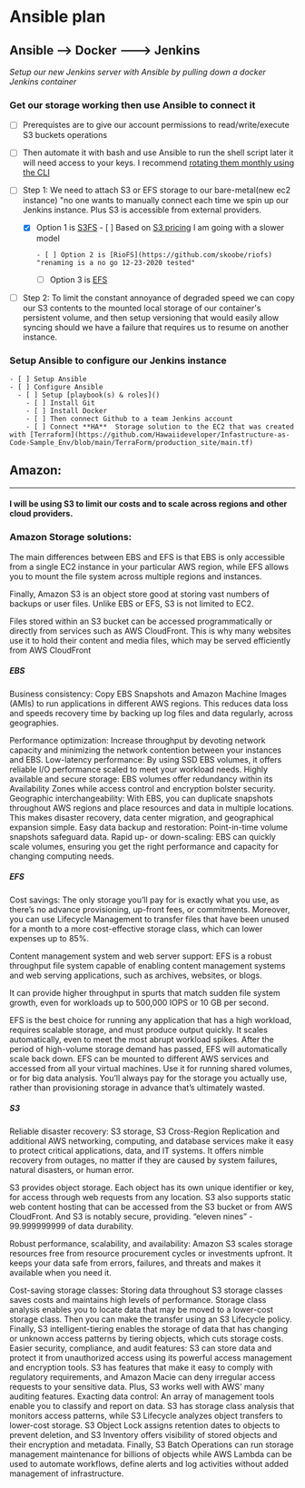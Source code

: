 # Ansible plan



## Ansible --> Docker ---> Jenkins
*Setup our new Jenkins server with Ansible by pulling down a docker Jenkins container*


### Get our storage working then use Ansible to connect it

- [ ] Prerequistes are to give our account permissions to read/write/execute S3 buckets operations
- [ ] Then automate it with bash and use Ansible to run the shell script later it will need access to your keys.  I recommend [rotating them monthly using the CLI]()


- [ ] Step 1: We need to attach S3 or EFS storage to our bare-metal(new ec2 instance) "no one wants to manually connect each time we spin up our Jenkins instance.  Plus S3 is accessible from external providers.  
  
    - [x] Option 1 is [S3FS](https://github.com/s3fs-fuse/s3fs-fuse)
          - [ ] Based on [S3 pricing](https://github.com/Hawaiideveloper/Infastructure-as-Code-Sample_Env/tree/dev_branch#simple-storage-s3) I am going with a slower model

          - [ ] Option 2 is [RioFS](https://github.com/skoobe/riofs) "renaming is a no go 12-23-2020 tested"
      - [ ] Option 3 is [EFS](https://aws.amazon.com/efs/faq/)

- [ ] Step 2: To limit the constant annoyance of degraded speed we can copy our S3 contents to the mounted local storage of our container's persistent volume, and then setup versioning that would easily allow syncing should we have a failure that requires us to resume on another instance.




### Setup Ansible to configure our Jenkins instance 
    - [ ] Setup Ansible 
    - [ ] Configure Ansible
      - [ ] Setup [playbook(s) & roles]() 
        - [ ] Install Git 
        - [ ] Install Docker
        - [ ] Then connect Github to a team Jenkins account   
        - [ ] Connect **HA**  Storage solution to the EC2 that was created with [Terraform](https://github.com/Hawaiideveloper/Infastructure-as-Code-Sample_Env/blob/main/TerraForm/production_site/main.tf)
 









## Amazon:

---

#### I will be using S3 to limit our costs and to scale across regions and other cloud providers.

### Amazon Storage solutions:



The main differences between EBS and EFS is that EBS is only accessible from a single EC2 instance in your particular AWS region, while EFS allows you to mount the file system across multiple regions and instances.

Finally, Amazon S3 is an object store good at storing vast numbers of backups or user files. Unlike EBS or EFS, S3 is not limited to EC2. 

Files stored within an S3 bucket can be accessed programmatically or directly from services such as AWS CloudFront. This is why many websites use it to hold their content and media files, which may be served efficiently from AWS CloudFront

##### EBS

Business consistency: Copy EBS Snapshots and Amazon Machine Images (AMIs) to run applications in different AWS regions. This reduces data loss and speeds recovery time by backing up log files and data regularly, across geographies.

Performance optimization: Increase throughput by devoting network capacity and minimizing the network contention between your instances and EBS.
Low-latency performance: By using SSD EBS volumes, it offers reliable I/O performance scaled to meet your workload needs.
Highly available and secure storage: EBS volumes offer redundancy within its Availability Zones while access control and encryption bolster security.
Geographic interchangeability: With EBS, you can duplicate snapshots throughout AWS regions and place resources and data in multiple locations. This makes disaster recovery, data center migration, and geographical expansion simple.
Easy data backup and restoration: Point-in-time volume snapshots safeguard data.
Rapid up- or down-scaling: EBS can quickly scale volumes, ensuring you get the right performance and capacity for changing computing needs.

##### EFS
Cost savings: The only storage you’ll pay for is exactly what you use, as there’s no advance provisioning, up-front fees, or commitments. Moreover, you can use Lifecycle Management to transfer files that have been unused for a month to a more cost-effective storage class, which can lower expenses up to 85%.

Content management system and web server support: EFS is a robust throughput file system capable of enabling content management systems and web serving applications, such as archives, websites, or blogs.

It can provide higher throughput in spurts that match sudden file system growth, even for workloads up to 500,000 IOPS or 10 GB per second.

EFS is the best choice for running any application that has a high workload, requires scalable storage, and must produce output quickly. It scales automatically, even to meet the most abrupt workload spikes. After the period of high-volume storage demand has passed, EFS will automatically scale back down. EFS can be mounted to different AWS services and accessed from all your virtual machines. Use it for running shared volumes, or for big data analysis. You’ll always pay for the storage you actually use, rather than provisioning storage in advance that’s ultimately wasted.


##### S3

Reliable disaster recovery: S3 storage, S3 Cross-Region Replication and additional AWS networking, computing, and database services make it easy to protect critical applications, data, and IT systems. It offers nimble recovery from outages, no matter if they are caused by system failures, natural disasters, or human error.

S3 provides object storage. Each object has its own unique identifier or key, for access through web requests from any location. S3 also supports static web content hosting that can be accessed from the S3 bucket or from AWS CloudFront. And S3 is notably secure, providing. “eleven nines” - 99.999999999 of data durability.

Robust performance, scalability, and availability: Amazon S3 scales storage resources free from resource procurement cycles or investments upfront. It keeps your data safe from errors, failures, and threats and makes it available when you need it.

Cost-saving storage classes: Storing data throughout S3 storage classes saves costs and maintains high levels of performance. Storage class analysis enables you to locate data that may be moved to a lower-cost storage class. Then you can make the transfer using an S3 Lifecycle policy. Finally, S3 intelligent-tiering enables the storage of data that has changing or unknown access patterns by tiering objects, which cuts storage costs.
Easier security, compliance, and audit features: S3 can store data and protect it from unauthorized access using its powerful access management and encryption tools. S3 has features that make it easy to comply with regulatory requirements, and Amazon Macie can deny irregular access requests to your sensitive data. Plus, S3 works well with AWS’ many auditing features.
Exacting data control: An array of management tools enable you to classify and report on data. S3 has storage class analysis that monitors access patterns, while S3 Lifecycle analyzes object transfers to lower-cost storage. S3 Object Lock assigns retention dates to objects to prevent deletion, and S3 Inventory offers visibility of stored objects and their encryption and metadata. Finally, S3 Batch Operations can run storage management maintenance for billions of objects while AWS Lambda can be used to automate workflows, define alerts and log activities without added management of infrastructure.